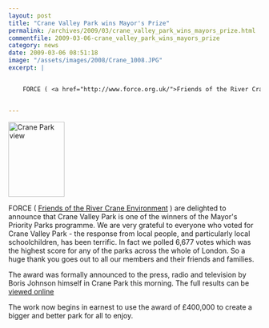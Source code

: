 ```yaml
---
layout: post
title: "Crane Valley Park wins Mayor's Prize"
permalink: /archives/2009/03/crane_valley_park_wins_mayors_prize.html
commentfile: 2009-03-06-crane_valley_park_wins_mayors_prize
category: news
date: 2009-03-06 08:51:18
image: "/assets/images/2008/Crane_1008.JPG"
excerpt: |


    FORCE ( <a href="http://www.force.org.uk/">Friends of the River Crane Environment</a> ) are delighted to announce that Crane Valley Park is one of the winners of the Mayor's Priority Parks programme. We are very grateful to everyone who voted for Crane Valley Park - the response from local people, and particularly local schoolchildren, has been terrific. In fact we polled 6,677 votes which was the highest score for any of the parks across the whole of London. So a huge thank you goes out to all our members and their friends and families.


---
```


<a href="/assets/images/2009/Crane_1008.JPG"><img src="https://stmargarets.london/assets/images/2008/Crane_1008.JPG" width="112" height="150" alt="Crane Park view" class="photo right" /></a>

FORCE ( [Friends of the River Crane Environment](http://www.force.org.uk/) ) are delighted to announce that Crane Valley Park is one of the winners of the Mayor's Priority Parks programme. We are very grateful to everyone who voted for Crane Valley Park - the response from local people, and particularly local schoolchildren, has been terrific. In fact we polled 6,677 votes which was the highest score for any of the parks across the whole of London. So a huge thank you goes out to all our members and their friends and families.

The award was formally announced to the press, radio and television by Boris Johnson himself in Crane Park this morning. The full results can be [viewed online](http://www.london.gov.uk/parksvote/results/)

The work now begins in earnest to use the award of £400,000 to create a bigger and better park for all to enjoy.
